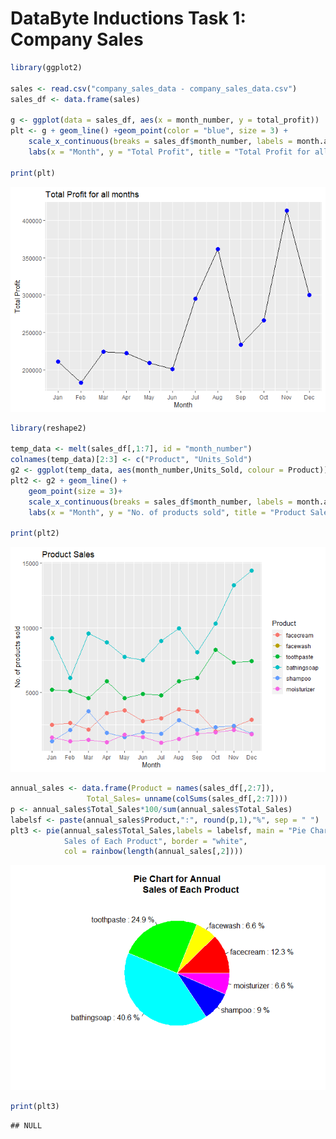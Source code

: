 DataByte Inductions Task 1: Company Sales
================

``` r
library(ggplot2)

sales <- read.csv("company_sales_data - company_sales_data.csv")
sales_df <- data.frame(sales)

g <- ggplot(data = sales_df, aes(x = month_number, y = total_profit))
plt <- g + geom_line() +geom_point(color = "blue", size = 3) +
    scale_x_continuous(breaks = sales_df$month_number, labels = month.abb) +
    labs(x = "Month", y = "Total Profit", title = "Total Profit for all months")
    
print(plt)  
```

![](Task-1---Company-Sales_files/figure-gfm/unnamed-chunk-1-1.png)<!-- -->

``` r
library(reshape2)

temp_data <- melt(sales_df[,1:7], id = "month_number")
colnames(temp_data)[2:3] <- c("Product", "Units_Sold")
g2 <- ggplot(temp_data, aes(month_number,Units_Sold, colour = Product))
plt2 <- g2 + geom_line() +
    geom_point(size = 3)+
    scale_x_continuous(breaks = sales_df$month_number, labels = month.abb) +
    labs(x = "Month", y = "No. of products sold", title = "Product Sales")

print(plt2)
```

![](Task-1---Company-Sales_files/figure-gfm/unnamed-chunk-2-1.png)<!-- -->

``` r
annual_sales <- data.frame(Product = names(sales_df[,2:7]), 
                 Total_Sales= unname(colSums(sales_df[,2:7])))
p <- annual_sales$Total_Sales*100/sum(annual_sales$Total_Sales)
labelsf <- paste(annual_sales$Product,":", round(p,1),"%", sep = " ")
plt3 <- pie(annual_sales$Total_Sales,labels = labelsf, main = "Pie Chart for Annual
            Sales of Each Product", border = "white",
            col = rainbow(length(annual_sales[,2])))
```

![](Task-1---Company-Sales_files/figure-gfm/unnamed-chunk-3-1.png)<!-- -->

``` r
print(plt3)
```

    ## NULL
